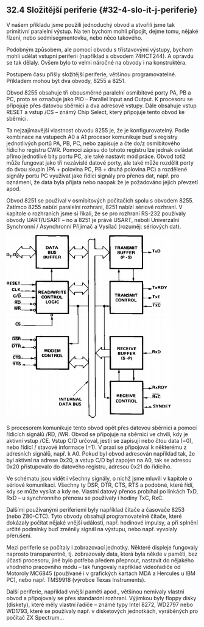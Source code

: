 ## 32.4 Složitější periferie {#32-4-slo-it-j-periferie}

V našem příkladu jsme použili jednoduchý obvod a stvořili jsme tak primitivní paralelní výstup. Na ten bychom mohli připojit, dejme tomu, nějaké řízení, nebo sedmisegmentovku, nebo něco takového.

Podobným způsobem, ale pomocí obvodu s třístavovými výstupy, bychom mohli udělat vstupní periferii (například s obvodem 74HCT244). A opravdu se tak dělaly. Ovšem bylo to velmi náročné na obvody i na konstruktéra.

Postupem času přišly složitější periferie, většinou programovatelné. Příkladem mohou být dva obvody, 8255 a 8251.

Obvod 8255 obsahuje tři obousměrné paralelní osmibitové porty PA, PB a PC, proto se označuje jako PIO – Parallel Input and Output. K procesoru se připojuje přes datovou sběrnici a dva adresové vstupy. Dále obsahuje vstup RESET a vstup /CS – známý Chip Select, který připojuje tento obvod ke sběrnici.

Ta nejzajímavější vlastnost obvodu 8255 je, že je konfigurovatelný. Podle kombinace na vstupech A0 a A1 procesor komunikuje buď s registry jednotlivých portů PA, PB, PC, nebo zapisuje a čte do/z osmibitového řídicího registru CWR. Pomocí zápisu do tohoto registru lze jednak ovládat přímo jednotlivé bity portu PC, ale také nastavit mód práce. Obvod totiž může fungovat jako tři nezávislé datové porty, ale také může rozdělit porty do dvou skupin (PA + polovina PC, PB + druhá polovina PC) a rozdělené signály portu PC využívat jako řídicí signály pro přenos dat, např. pro oznámení, že data byla přijata nebo naopak že je požadováno jejich převzetí apod.

Obvod 8251 se používal v osmibitových počítačích spolu s obvodem 8255\. Zatímco 8255 nabízí paralelní rozhraní, 8251 nabízí sériové rozhraní. V kapitole o rozhraních jsme si říkali, že se pro rozhraní RS-232 používaly obvody UART/USART – no a 8251 je právě USART, neboli Univerzální Synchronní / Asynchronní Přijímač a Vysílač (rozuměj: sériových dat).

![360-1.png](images/000279.png)

S procesorem komunikuje tento obvod opět přes datovou sběrnici a pomocí řídicích signálů /RD, /WR. Obvod se připojuje na sběrnici ve chvíli, kdy je aktivní vstup /CE. Vstup C/D určoval, jestli se zapisují nebo čtou data (=0), nebo řídicí / stavové informace (=1). V praxi se připojoval k některému z adresních signálů, např. k A0\. Pokud byl obvod adresován například tak, že byl aktivní na adrese 0x20, a vstup C/D byl zapojen na A0, tak se adresou 0x20 přistupovalo do datového registru, adresou 0x21 do řídicího.

Ve schématu jsou vidět i všechny signály, o nichž jsme mluvili v kapitole o sériové komunikaci. Všechny ty DSR, DTR, CTS, RTS a podobné, které řídí, kdy se může vysílat a kdy ne. Vlastní datový přenos probíhal po linkách TxD, RxD – u synchronního přenosu se používaly i hodiny TxC, RxC.

Dalšími používanými periferiemi byly například čítače a časovače 8253 (nebo Z80-CTC). Tyto obvody obsahují programovatelné čítače, které dokázaly počítat nějaké vnější události, např. hodinové impulsy, a při splnění určité podmínky buď změnily signál na výstupu, nebo např. vyvolaly přerušení.

Mezi periferie se počítaly i zobrazovací jednotky. Některé displeje fungovaly naprosto transparentně, tj. zobrazovaly data, která byla někde v paměti, bez účasti procesoru, jiné bylo potřeba předem přepnout, nastavit do nějakého vhodného pracovního módu – tak fungovaly například videořadiče od Motoroly MC6845 (používané i v grafických kartách MDA a Hercules u IBM PC), nebo např. TMS9918 (výrobce Texas Instruments).

Další periferie, například vnější paměti apod., většinou nemívaly vlastní obvod a připojovaly se přes standardní rozhraní. Výjimkou byly floppy disky (diskety), které měly vlastní řadiče – známé typy Intel 8272, WD2797 nebo WD1793, které se používaly např. v disketových jednotkách, vyráběných pro počítač ZX Spectrum…